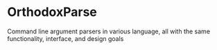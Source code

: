 # OrthodoxParse
Command line argument parsers in various language, all with the same functionality, interface, and design goals
